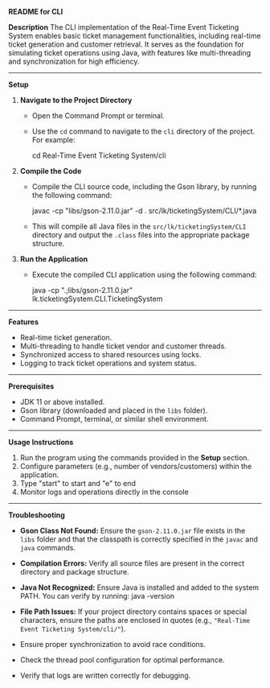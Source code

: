 **README for CLI**

**Description**
The CLI implementation of the Real-Time Event Ticketing System enables basic ticket management functionalities, including real-time ticket generation and customer retrieval. It serves as the foundation for simulating ticket operations using Java, with features like multi-threading and synchronization for high efficiency.

---

**Setup**

1. **Navigate to the Project Directory**
   - Open the Command Prompt or terminal.
   - Use the `cd` command to navigate to the `cli` directory of the project. For example:
    
     cd Real-Time Event Ticketing System/cli
    

2. **Compile the Code**
   - Compile the CLI source code, including the Gson library, by running the following command:
    
     javac -cp "libs/gson-2.11.0.jar" -d . src/lk/ticketingSystem/CLI/*.java

   - This will compile all Java files in the `src/lk/ticketingSystem/CLI` directory and output the `.class` files into the appropriate package structure.

4. **Run the Application**
   - Execute the compiled CLI application using the following command:
     
     java -cp ".;libs/gson-2.11.0.jar" lk.ticketingSystem.CLI.TicketingSystem


---

**Features**
- Real-time ticket generation.
- Multi-threading to handle ticket vendor and customer threads.
- Synchronized access to shared resources using locks.
- Logging to track ticket operations and system status.

---

**Prerequisites**
- JDK 11 or above installed.
- Gson library (downloaded and placed in the `libs` folder).
- Command Prompt, terminal, or similar shell environment.

---

**Usage Instructions**
1. Run the program using the commands provided in the **Setup** section.
2. Configure parameters (e.g., number of vendors/customers) within the application.
3. Type "start" to start and "e" to end
4. Monitor logs and operations directly in the console

---

**Troubleshooting**
- **Gson Class Not Found:** Ensure the `gson-2.11.0.jar` file exists in the `libs` folder and that the classpath is correctly specified in the `javac` and `java` commands.

- **Compilation Errors:** Verify all source files are present in the correct directory and package structure.

- **Java Not Recognized:** Ensure Java is installed and added to the system PATH. You can verify by running:
  java -version

- **File Path Issues:** If your project directory contains spaces or special characters, ensure the paths are enclosed in quotes (e.g., `"Real-Time Event Ticketing System/cli/"`).

- Ensure proper synchronization to avoid race conditions.
- Check the thread pool configuration for optimal performance.
- Verify that logs are written correctly for debugging.